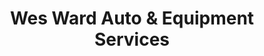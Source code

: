 ---
title: "Wes Ward Auto & Equipment Services"
url: /saint-johnsbury/wes-ward-auto-und-equipment-services/
shop: Autowerkstatt
---